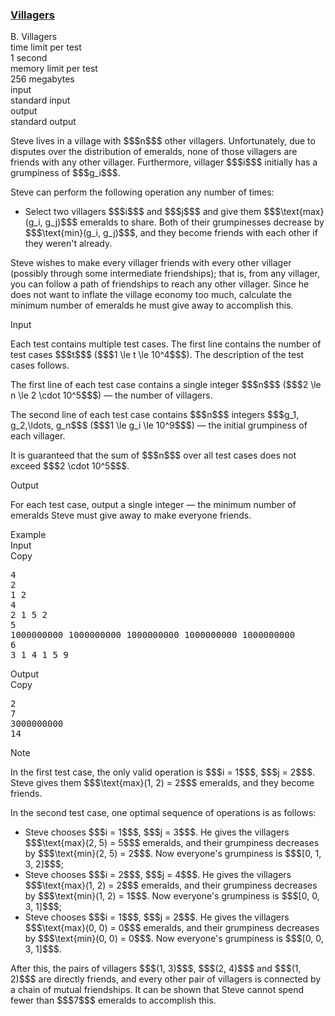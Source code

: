<h3><a href="https://codeforces.com/contest/2133/problem/B" target="_blank" rel="noopener noreferrer">Villagers</a></h3>

<div class="header"><div class="title">B. Villagers</div><div class="time-limit"><div class="property-title">time limit per test</div>1 second</div><div class="memory-limit"><div class="property-title">memory limit per test</div>256 megabytes</div><div class="input-file input-standard"><div class="property-title">input</div>standard input</div><div class="output-file output-standard"><div class="property-title">output</div>standard output</div></div><div><p> </p><p>Steve lives in a village with $$$n$$$ other villagers. Unfortunately, due to disputes over the distribution of emeralds, none of those villagers are friends with any other villager. Furthermore, villager $$$i$$$ initially has a <span class="tex-font-style-it">grumpiness</span> of $$$g_i$$$.</p><p>Steve can perform the following operation any number of times:</p><ul> <li> Select two villagers $$$i$$$ and $$$j$$$ and give them $$$\text{max}(g_i, g_j)$$$ emeralds to share. Both of their grumpinesses decrease by $$$\text{min}(g_i, g_j)$$$, and they become friends with each other if they weren't already. </li></ul><p>Steve wishes to make every villager friends with every other villager (possibly through some intermediate friendships); that is, from any villager, you can follow a path of friendships to reach any other villager. Since he does not want to inflate the village economy too much, calculate the minimum number of emeralds he must give away to accomplish this.</p></div><div class="input-specification"><div class="section-title">Input</div><p>Each test contains multiple test cases. The first line contains the number of test cases $$$t$$$ ($$$1 \le t \le 10^4$$$). The description of the test cases follows. </p><p>The first line of each test case contains a single integer $$$n$$$ ($$$2 \le n \le 2 \cdot 10^5$$$) — the number of villagers.</p><p>The second line of each test case contains $$$n$$$ integers $$$g_1, g_2,\ldots, g_n$$$ ($$$1 \le g_i \le 10^9$$$) — the initial grumpiness of each villager.</p><p>It is guaranteed that the sum of $$$n$$$ over all test cases does not exceed $$$2 \cdot 10^5$$$. </p></div><div class="output-specification"><div class="section-title">Output</div><p>For each test case, output a single integer — the minimum number of emeralds Steve must give away to make everyone friends.</p></div><div class="sample-tests"><div class="section-title">Example</div><div class="sample-test"><div class="input"><div class="title">Input<div title="Copy" data-clipboard-target="#id0046608094803382494" id="id005694365625916223" class="input-output-copier">Copy</div></div><pre id="id0046608094803382494"><div class="test-example-line test-example-line-even test-example-line-0">4</div><div class="test-example-line test-example-line-odd test-example-line-1">2</div><div class="test-example-line test-example-line-odd test-example-line-1">1 2</div><div class="test-example-line test-example-line-even test-example-line-2">4</div><div class="test-example-line test-example-line-even test-example-line-2">2 1 5 2</div><div class="test-example-line test-example-line-odd test-example-line-3">5</div><div class="test-example-line test-example-line-odd test-example-line-3">1000000000 1000000000 1000000000 1000000000 1000000000</div><div class="test-example-line test-example-line-even test-example-line-4">6</div><div class="test-example-line test-example-line-even test-example-line-4">3 1 4 1 5 9</div></pre></div><div class="output"><div class="title">Output<div title="Copy" data-clipboard-target="#id00023631558104683426" id="id008327881409713781" class="input-output-copier">Copy</div></div><pre id="id00023631558104683426">2
7
3000000000
14
</pre></div></div></div><div class="note"><div class="section-title">Note</div><p>In the first test case, the only valid operation is $$$i = 1$$$, $$$j = 2$$$. Steve gives them $$$\text{max}(1, 2) = 2$$$ emeralds, and they become friends.</p><p>In the second test case, one optimal sequence of operations is as follows: </p><ul> <li> Steve chooses $$$i = 1$$$, $$$j = 3$$$. He gives the villagers $$$\text{max}(2, 5) = 5$$$ emeralds, and their grumpiness decreases by $$$\text{min}(2, 5) = 2$$$. Now everyone's grumpiness is $$$[0, 1, 3, 2]$$$; </li><li> Steve chooses $$$i = 2$$$, $$$j = 4$$$. He gives the villagers $$$\text{max}(1, 2) = 2$$$ emeralds, and their grumpiness decreases by $$$\text{min}(1, 2) = 1$$$. Now everyone's grumpiness is $$$[0, 0, 3, 1]$$$; </li><li> Steve chooses $$$i = 1$$$, $$$j = 2$$$. He gives the villagers $$$\text{max}(0, 0) = 0$$$ emeralds, and their grumpiness decreases by $$$\text{min}(0, 0) = 0$$$. Now everyone's grumpiness is $$$[0, 0, 3, 1]$$$. </li></ul><p>After this, the pairs of villagers $$$(1, 3)$$$, $$$(2, 4)$$$ and $$$(1, 2)$$$ are directly friends, and every other pair of villagers is connected by a chain of mutual friendships. It can be shown that Steve cannot spend fewer than $$$7$$$ emeralds to accomplish this.</p></div>